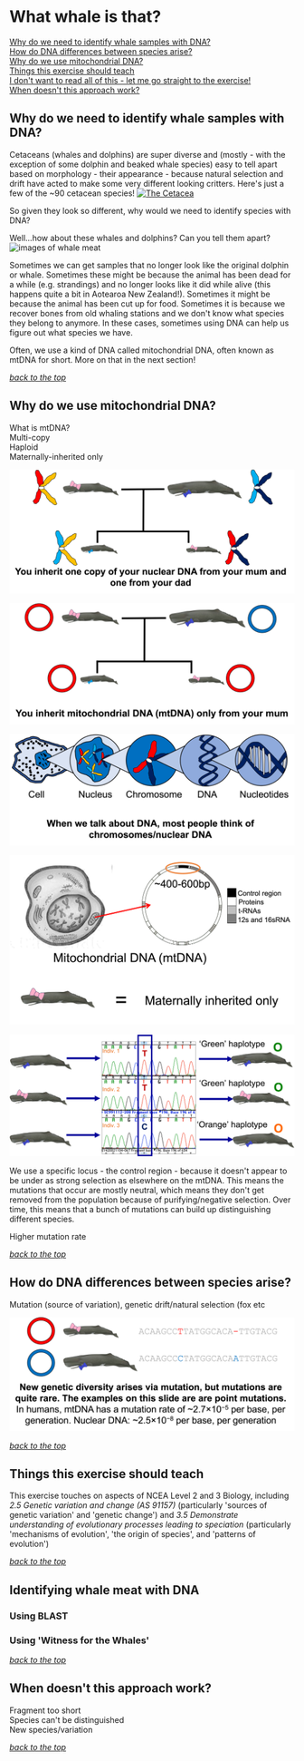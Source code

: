 # What whale is that?
[Why do we need to identify whale samples with DNA?](index.md#why-do-we-need-to-identify-whale-samples-with-DNA)  
[How do DNA differences between species arise?](index.md#how-do-dna-differences-between-species-arise)  
[Why do we use mitochondrial DNA?](index.md#why-do-we-use-mitochondrial-DNA)  
[Things this exercise should teach](index.md#things-this-exercise-should-teach)    
[I don't want to read all of this - let me go straight to the exercise!](index.md#identifying-whale-meat-with-dna)  
[When doesn't this approach work?](index.md#when-doesnt-this-approach-work)  

## Why do we need to identify whale samples with DNA?
Cetaceans (whales and dolphins) are super diverse and (mostly - with the exception of some dolphin and beaked whale species) easy to tell apart based on morphology - their appearance - because natural selection and drift have acted to make some very different looking critters. Here's just a few of the ~90 cetacean species!
<a title="LittleJerry, CC BY-SA 4.0 &lt;https://creativecommons.org/licenses/by-sa/4.0&gt;, via Wikimedia Commons" href="https://commons.wikimedia.org/wiki/File:The_Cetacea.jpg"><img width="512" alt="The Cetacea" src="https://upload.wikimedia.org/wikipedia/commons/thumb/2/2b/The_Cetacea.jpg/512px-The_Cetacea.jpg"></a>

So given they look so different, why would we need to identify species with DNA?  

Well...how about these whales and dolphins? Can you tell them apart?  
![images of whale meat](whale_meat.png)

Sometimes we can get samples that no longer look like the original dolphin or whale. Sometimes these might be because the animal has been dead for a while (e.g. strandings) and no longer looks like it did while alive (this happens quite a bit in Aotearoa New Zealand!). Sometimes it might be because the animal has been cut up for food. Sometimes it is because we recover bones from old whaling stations and we don't know what species they belong to anymore. In these cases, sometimes using DNA can help us figure out what species we have.  

Often, we use a kind of DNA called mitochondrial DNA, often known as mtDNA for short. More on that in the next section!

[*back to the top*](index.md#what-whale-is-that)  

## Why do we use mitochondrial DNA?
What is mtDNA?  
Multi-copy  
Haploid  
Maternally-inherited only  

![with nuclear DNA you get one copy from your mum and one copy from your dad](nuclear_DNA.png)

![everyone has the same mitochondrial DNA as their mum](mtDNA.png)

![zooming into a cell and ending up at nucleotides](cells_nuclear_DNA.png)

![Mitochondrial DNA is maternally inherited](maternally_inherited.png)

![The proces of haplotyping mitochondrial DNA involves looking for differences when comparing the letters](haplotyping_mtDNA.png)

We use a specific locus - the control region - because it doesn't appear to be under as strong selection as elsewhere on the mtDNA. This means the mutations that occur are mostly neutral, which means they don't get removed from the population because of purifying/negative selection. Over time, this means that a bunch of mutations can build up distinguishing different species.

Higher mutation rate

[*back to the top*](index.md#what-whale-is-that)  

## How do DNA differences between species arise?
Mutation (source of variation), genetic drift/natural selection (fox etc

![mutation is the ultimate cause of genetic varaition](mutations.png)

[*back to the top*](index.md#what-whale-is-that)  


## Things this exercise should teach
This exercise touches on aspects of NCEA Level 2 and 3 Biology, including *2.5 Genetic variation and change (AS 91157)* (particularly 'sources of genetic variation' and 'genetic change') and *3.5 Demonstrate understanding of evolutionary processes leading to speciation* (particularly 'mechanisms of evolution', 'the origin of species', and 'patterns of evolution')

[*back to the top*](index.md#what-whale-is-that)  

## Identifying whale meat with DNA
### Using BLAST
### Using 'Witness for the Whales'

[*back to the top*](index.md#what-whale-is-that)  

## When doesn't this approach work?
Fragment too short  
Species can't be distinguished  
New species/variation

[*back to the top*](index.md#what-whale-is-that)  

